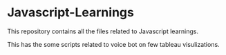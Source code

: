 # Javascript-Learnings

This repository contains all the files related to Javascript learnings.

This has the some scripts related to voice bot on few tableau visulizations.
